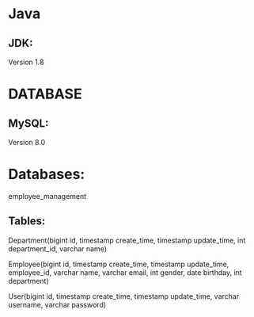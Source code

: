 # Java

## JDK:
Version 1.8


# DATABASE

## MySQL:

Version 8.0

# Databases:
employee_management

## Tables:

Department(bigint id, timestamp create_time, timestamp update_time, int department_id, varchar name)

Employee(bigint id, timestamp create_time, timestamp update_time, employee_id, varchar name, varchar email, int gender, date birthday, int department)

User(bigint id, timestamp create_time, timestamp update_time, varchar username, varchar password)
